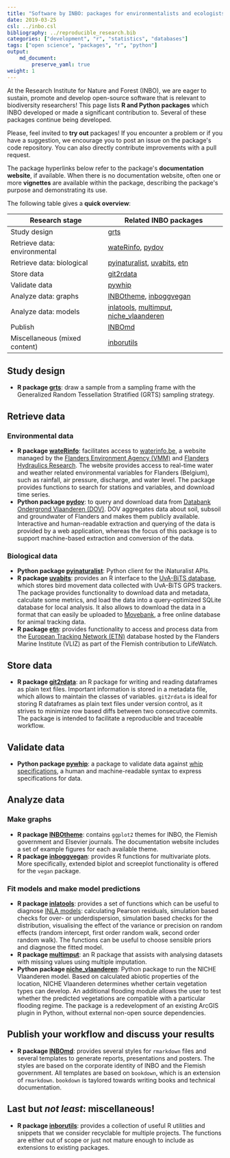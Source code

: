 ```yaml
---
title: "Software by INBO: packages for environmentalists and ecologists!"
date: 2019-03-25
csl: ../inbo.csl
bibliography: ../reproducible_research.bib
categories: ["development", "r", "statistics", "databases"]
tags: ["open science", "packages", "r", "python"]
output: 
    md_document:
        preserve_yaml: true
weight: 1
---
```


At the Research Institute for Nature and Forest (INBO), we are eager to
sustain, promote and develop open-source software that is relevant to
biodiversity researchers! This page lists **R and Python packages**
which INBO developed or made a significant contribution to. Several of
these packages continue being developed.

Please, feel invited to **try out** packages! If you encounter a problem
or if you have a suggestion, we encourage you to post an issue on the
package's code repository. You can also directly contribute improvements
with a pull request.

The package hyperlinks below refer to the package's **documentation
website**, if available. When there is no documentation website, often
one or more **vignettes** are available within the package, describing
the package's purpose and demonstrating its use.

The following table gives a **quick overview**:

<table>
<thead>
<tr class="header">
<th>Research stage</th>
<th>Related INBO packages</th>
</tr>
</thead>
<tbody>
<tr class="odd">
<td>Study design</td>
<td><a href="https://github.com/ThierryO/grts">grts</a></td>
</tr>
<tr class="even">
<td>Retrieve data: environmental</td>
<td><a href="https://ropensci.github.io/wateRinfo/">wateRinfo</a>, <a href="https://pydov.readthedocs.io/">pydov</a></td>
</tr>
<tr class="odd">
<td>Retrieve data: biological</td>
<td><a href="https://github.com/inbo/pyinaturalist">pyinaturalist</a>, <a href="https://inbo.github.io/uvabits/">uvabits</a>, <a href="https://inbo.github.io/etn/">etn</a></td>
</tr>
<tr class="even">
<td>Store data</td>
<td><a href="https://inbo.github.io/git2rdata/">git2rdata</a></td>
</tr>
<tr class="odd">
<td>Validate data</td>
<td><a href="https://inbo.github.io/pywhip/">pywhip</a></td>
</tr>
<tr class="even">
<td>Analyze data: graphs</td>
<td><a href="https://inbo.github.io/INBOtheme/">INBOtheme</a>, <a href="https://github.com/inbo/inboggvegan">inboggvegan</a></td>
</tr>
<tr class="odd">
<td>Analyze data: models</td>
<td><a href="https://inlatools.netlify.com/">inlatools</a>, <a href="https://github.com/inbo/multimput">multimput</a>, <a href="https://inbo.github.io/niche_vlaanderen/">niche_vlaanderen</a></td>
</tr>
<tr class="even">
<td>Publish</td>
<td><a href="https://inbomd.netlify.com/articles/introduction.html">INBOmd</a></td>
</tr>
<tr class="odd">
<td>Miscellaneous (mixed content)</td>
<td><a href="https://inbo.github.io/inborutils/">inborutils</a></td>
</tr>
</tbody>
</table>

Study design
------------

-   **R package [grts](https://github.com/ThierryO/grts)**: draw a
    sample from a sampling frame with the Generalized Random
    Tessellation Stratified (GRTS) sampling strategy.

Retrieve data
-------------

### Environmental data

-   **R package [wateRinfo](https://ropensci.github.io/wateRinfo/)**:
    facilitates access to [waterinfo.be](https://www.waterinfo.be/), a
    website managed by the [Flanders Environment Agency
    (VMM)](https://en.vmm.be/) and [Flanders Hydraulics
    Research](https://www.waterbouwkundiglaboratorium.be/). The website
    provides access to real-time water and weather related environmental
    variables for Flanders (Belgium), such as rainfall, air pressure,
    discharge, and water level. The package provides functions to search
    for stations and variables, and download time series.
-   **Python package [pydov](https://pydov.readthedocs.io/)**: to query
    and download data from [Databank Ondergrond Vlaanderen
    (DOV)](https://www.dov.vlaanderen.be/). DOV aggregates data about
    soil, subsoil and groundwater of Flanders and makes them publicly
    available. Interactive and human-readable extraction and querying of
    the data is provided by a web application, whereas the focus of this
    package is to support machine-based extraction and conversion of the
    data.

### Biological data

-   **Python package
    [pyinaturalist](https://github.com/inbo/pyinaturalist)**: Python
    client for the iNaturalist APIs.
-   **R package [uvabits](https://inbo.github.io/uvabits/)**: provides
    an R interface to the [UvA-BiTS database](http://www.uva-bits.nl/),
    which stores bird movement data collected with UvA-BiTS GPS
    trackers. The package provides functionality to download data and
    metadata, calculate some metrics, and load the data into a
    query-optimized SQLite database for local analysis. It also allows
    to download the data in a format that can easily be uploaded to
    [Movebank](https://www.movebank.org/), a free online database for
    animal tracking data.
-   **R package [etn](https://inbo.github.io/etn/)**: provides
    functionality to access and process data from the [European Tracking
    Network (ETN)](http://www.lifewatch.be/etn/) database hosted by the
    Flanders Marine Institute (VLIZ) as part of the Flemish contribution
    to LifeWatch.

Store data
----------

-   **R package [git2rdata](https://inbo.github.io/git2rdata/)**: an R
    package for writing and reading dataframes as plain text files.
    Important information is stored in a metadata file, which allows to
    maintain the classes of variables. `git2rdata` is ideal for storing
    R dataframes as plain text files under version control, as it
    strives to minimize row based diffs between two consecutive commits.
    The package is intended to facilitate a reproducible and traceable
    workflow.

Validate data
-------------

-   **Python package [pywhip](https://inbo.github.io/pywhip/)**: a
    package to validate data against [whip
    specifications](https://github.com/inbo/whip), a human and
    machine-readable syntax to express specifications for data.

Analyze data
------------

### Make graphs

-   **R package [INBOtheme](https://inbo.github.io/INBOtheme/)**:
    contains `ggplot2` themes for INBO, the Flemish government and
    Elsevier journals. The documentation website includes a set of
    example figures for each available theme.
-   **R package [inboggvegan](https://github.com/inbo/inboggvegan)**:
    provides R functions for multivariate plots. More specifically,
    extended biplot and screeplot functionality is offered for the
    `vegan` package.

### Fit models and make model predictions

-   **R package [inlatools](https://inlatools.netlify.com/)**: provides
    a set of functions which can be useful to diagnose [INLA
    models](http://www.r-inla.org/): calculating Pearson residuals,
    simulation based checks for over- or underdispersion, simulation
    based checks for the distribution, visualising the effect of the
    variance or precision on random effects (random intercept, first
    order random walk, second order random walk). The functions can be
    useful to choose sensible priors and diagnose the fitted model.
-   **R package [multimput](https://github.com/inbo/multimput)**: an R
    package that assists with analysing datasets with missing values
    using multiple imputation.
-   **Python package
    [niche\_vlaanderen](https://inbo.github.io/niche_vlaanderen/)**:
    Python package to run the NICHE Vlaanderen model. Based on
    calculated abiotic properties of the location, NICHE Vlaanderen
    determines whether certain vegetation types can develop. An
    additional flooding module allows the user to test whether the
    predicted vegetations are compatible with a particular flooding
    regime. The package is a redevelopment of an existing ArcGIS plugin
    in Python, without external non-open source dependencies.

Publish your workflow and discuss your results
----------------------------------------------

-   **R package
    [INBOmd](https://inbomd.netlify.com/articles/introduction.html)**:
    provides several styles for `rmarkdown` files and several templates
    to generate reports, presentations and posters. The styles are based
    on the corporate identity of INBO and the Flemish government. All
    templates are based on `bookdown`, which is an extension of
    `rmarkdown`. `bookdown` is taylored towards writing books and
    technical documentation.

Last but *not least*: miscellaneous!
------------------------------------

-   **R package [inborutils](https://inbo.github.io/inborutils/)**:
    provides a collection of useful R utilities and snippets that we
    consider recyclable for multiple projects. The functions are either
    out of scope or just not mature enough to include as extensions to
    existing packages.
